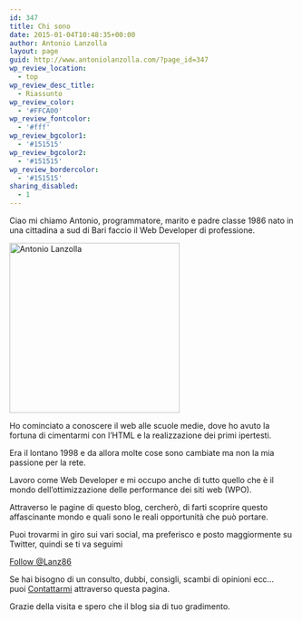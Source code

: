 ```yaml
---
id: 347
title: Chi sono
date: 2015-01-04T10:48:35+00:00
author: Antonio Lanzolla
layout: page
guid: http://www.antoniolanzolla.com/?page_id=347
wp_review_location:
  - top
wp_review_desc_title:
  - Riassunto
wp_review_color:
  - '#FFCA00'
wp_review_fontcolor:
  - '#fff'
wp_review_bgcolor1:
  - '#151515'
wp_review_bgcolor2:
  - '#151515'
wp_review_bordercolor:
  - '#151515'
sharing_disabled:
  - 1
---
```

Ciao mi chiamo Antonio, programmatore, marito e padre classe 1986 nato in una cittadina a sud di Bari faccio il Web Developer di professione.

<img class="aligncenter wp-image-350 size-medium" src="http://www.antoniolanzolla.com/wp-content/uploads/2015/01/ff1605f7f8d93bc207ec876e9e5ba468-300x300.jpeg" alt="Antonio Lanzolla" width="300" height="300" srcset="http://www.antoniolanzolla.com/wp-content/uploads/2015/01/ff1605f7f8d93bc207ec876e9e5ba468-150x150.jpeg 150w, http://www.antoniolanzolla.com/wp-content/uploads/2015/01/ff1605f7f8d93bc207ec876e9e5ba468-300x300.jpeg 300w, http://www.antoniolanzolla.com/wp-content/uploads/2015/01/ff1605f7f8d93bc207ec876e9e5ba468-65x65.jpeg 65w, http://www.antoniolanzolla.com/wp-content/uploads/2015/01/ff1605f7f8d93bc207ec876e9e5ba468.jpeg 640w" sizes="(max-width: 300px) 100vw, 300px" />

Ho cominciato a conoscere il web alle scuole medie, dove ho avuto la fortuna di cimentarmi con l&#8217;HTML e la realizzazione dei primi ipertesti.
  
Era il lontano 1998 e da allora molte cose sono cambiate ma non la mia passione per la rete.

Lavoro come Web Developer e mi occupo anche di tutto quello che è il mondo dell&#8217;ottimizzazione delle performance dei siti web (WPO).

Attraverso le pagine di questo blog, cercherò, di farti scoprire questo affascinante mondo e quali sono le reali opportunità che può portare.

Puoi trovarmi in giro sui vari social, ma preferisco e posto maggiormente su Twitter, quindi se ti va seguimi
  
<a class="twitter-follow-button" href="https://twitter.com/Lanz86" data-show-count="false" data-size="large">Follow @Lanz86</a>

Se hai bisogno di un consulto, dubbi, consigli, scambi di opinioni ecc&#8230; puoi [Contattarmi](http://www.antoniolanzolla.com/contattami/ "Contattami") attraverso questa pagina.

Grazie della visita e spero che il blog sia di tuo gradimento.